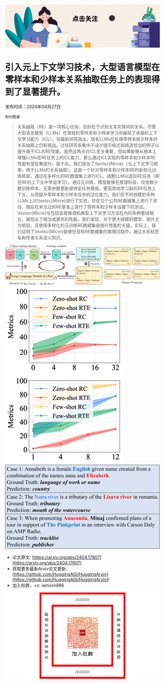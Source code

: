![](https://raw.githubusercontent.com/HuggingAGI/HuggingArxiv/main/imgs/follow2.gif)
# 引入元上下文学习技术，大型语言模型在零样本和少样本关系抽取任务上的表现得到了显著提升。
发布时间：2024年04月27日

`知识图谱`
> 关系抽取（RE）是一项核心任务，目的在于识别文本实体间的关系。尽管大型语言模型（LLMs）在常规的零样本和少样本学习中展现了卓越的上下文学习能力（ICL），但最新研究指出，现有LLMs在处理零样本和少样本的关系抽取上仍有挑战。过往研究多集中于设计提示格式和挑选恰当的例子以提升基于ICL的RE性能。虽然这两点对ICL至关重要，但如果能够从根本上增强LLMs在RE任务上的ICL能力，那么通过ICL实现的零样本和少样本RE性能有望显著提升。基于此，我们提出了\textsc{Micre}（元上下文学习框架，用于LLMs的关系抽取），这是一个针对零样本和少样本RE的新型元训练框架，通过在多样化的RE数据集上进行ICL，调整LLM以适应RE任务（即在RE的上下文中学会学习）。通过元训练，模型能够在推理阶段，仅依赖少数训练样本，无需参数更新或特定任务模板，更高效地学习新的RE任务上下文，从而提升零样本和少样本任务的泛化能力。我们在不同规模的多种LLMs上对\textsc{Micre}进行了实验，并在12个公共RE数据集上进行了评估，随后在未见过的RE基准上进行了零样本和少样本设置下的测试。\textsc{Micre}与包括监督微调和典型上下文学习方法在内的多种基线相比，展现出了相当或更优的性能。我们发现，对于更大规模的模型，提升尤为明显，且使用多样化的元训练RE数据集是提升性能的关键。实际上，我们证明了\textsc{Micre}能够在目标RE数据集的推理过程中，通过关系标签名称传递关系语义知识。

![](https://raw.githubusercontent.com/HuggingAGI/HuggingArxiv/main/paper_images/2404.17807/x1.png)
![](https://raw.githubusercontent.com/HuggingAGI/HuggingArxiv/main/paper_images/2404.17807/x2.png)
![](https://raw.githubusercontent.com/HuggingAGI/HuggingArxiv/main/paper_images/2404.17807/x3.png)
![](https://raw.githubusercontent.com/HuggingAGI/HuggingArxiv/main/paper_images/2404.17807/x4.png)


- 论文原文: [https://arxiv.org/abs/2404.17807](https://arxiv.org/abs/2404.17807)
- 获取更多最新Arxiv论文更新: [https://github.com/HuggingAGI/HuggingArxiv](https://github.com/HuggingAGI/HuggingArxiv)!
- 加入社群，+v: iamxxn886

![](https://raw.githubusercontent.com/HuggingAGI/HuggingArxiv/main/imgs/qrcode.png)